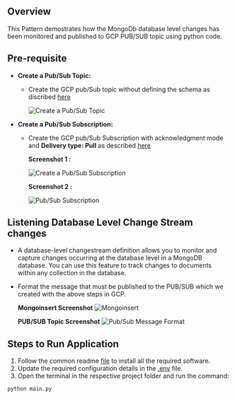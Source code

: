## Overview
   This Pattern demostrates how the MongoDb database level changes has been monitored and published to GCP PUB/SUB topic using python code.
   
## Pre-requisite
- **Create a Pub/Sub Topic:**
  * Create the GCP pub/Sub topic without defining the schema as discribed [here](https://cloud.google.com/pubsub/docs/create-topic#create_a_topic_2)

    ![Create a Pub/Sub Topic](https://github.com/mongodb-partners/MongoDb-BigQuery-Workshops/assets/109083730/a90489e7-5713-4627-ae75-5b8226707aa7)
    
- **Create a Pub/Sub Subscription:**
  * Create the GCP pub/Sub Subscription with acknowledgment mode and **Delivery type: Pull** as described [here](https://cloud.google.com/pubsub/docs/create-subscription#create_a_pull_subscription)

    **Screenshot 1 :**
  
    ![Create a Pub/Sub Subscription](https://github.com/mongodb-partners/MongoDb-BigQuery-Workshops/assets/109083730/8695e215-6a82-49d0-ae50-85819ba27762)

    **Screenshot 2 :**
  
    ![Pub/Sub Subscription](https://github.com/mongodb-partners/MongoDb-BigQuery-Workshops/assets/109083730/9d9c44a9-f4bd-4c89-b655-7902802fbf3d)

## Listening Database Level Change Stream changes
- A database-level changestream definition allows you to monitor and capture changes occurring at the database level in a MongoDB database. You can use this feature to track changes to documents within any collection in the database.

- Format the message that must be published to the PUB/SUB which we created with the above steps in GCP.

  **Mongoinsert Screenshot**
  ![Mongoinsert](https://github.com/mongodb-partners/MongoDb-BigQuery-Workshops/assets/109083730/5ee2826e-f8a9-4eeb-b3f3-bb1dbcd3fa85)

  **PUB/SUB Topic Screenshot**
  ![Pub/Sub Message Format](https://github.com/mongodb-partners/MongoDb-BigQuery-Workshops/assets/109083730/9d7b55f5-f143-4e10-8ac1-6609809bf6d9)

## Steps to Run Application
1. Follow the common readme [file](https://github.com/mongodb-partners/MongoDb-BigQuery-Workshops/blob/dev_bq-workshop_demo/README.md) to install all the required software.
2. Update the required configuration details in the [.env](https://github.com/mongodb-partners/MongoDb-BigQuery-Workshops/blob/dev_bq-workshop_demo/DBLevelPubSub/.env) file.
3. Open the terminal in the respective project folder and run the command:
```bash
python main.py

